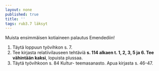 ```yaml
---
layout: none
published: true
title: ''
tags: rub3.7 läksyt
---
```

Muista ensimmäisen kotiaineen palautus Emendediin!

1. Täytä loppuun työvihkon s. 7.
2. Tee kirjasta relatiivilauseen tehtäviä **s. 114 alkaen t. 1, 2, 3, 5 ja 6. Tee vähintään kaksi**, lopuista plussaa.
3. Täytä työvihkoon s. 84 Kultur- teemasanasto. Apua kirjasta s. 46-47.
